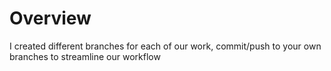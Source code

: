 # Overview

I created different branches for each of our work, commit/push to your own branches to streamline our workflow
